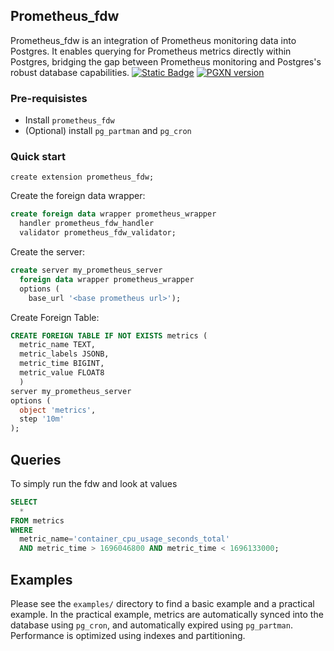 ## Prometheus_fdw

Prometheus_fdw is an integration of Prometheus monitoring data into Postgres. It enables querying for Prometheus metrics directly within Postgres, bridging the gap between Prometheus monitoring and Postgres's robust database capabilities.
[![Static Badge](https://img.shields.io/badge/%40tembo-community?logo=slack&label=slack)](https://join.slack.com/t/tembocommunity/shared_invite/zt-20dtnhcmo-pLNV7_Aobi50TdTLpfQ~EQ)
[![PGXN version](https://badge.fury.io/pg/prometheus_fdw.svg)](https://pgxn.org/dist/prometheus_fdw/)

### Pre-requisistes

- Install `prometheus_fdw`
- (Optional) install `pg_partman` and `pg_cron`

### Quick start

`create extension prometheus_fdw;`

Create the foreign data wrapper:

```sql
create foreign data wrapper prometheus_wrapper
  handler prometheus_fdw_handler
  validator prometheus_fdw_validator;
```

Create the server:

```sql
create server my_prometheus_server
  foreign data wrapper prometheus_wrapper
  options (
    base_url '<base prometheus url>');
```

Create Foreign Table:

```sql
CREATE FOREIGN TABLE IF NOT EXISTS metrics (
  metric_name TEXT,
  metric_labels JSONB,
  metric_time BIGINT,
  metric_value FLOAT8
  )
server my_prometheus_server
options (
  object 'metrics',
  step '10m'
);
```

## Queries

To simply run the fdw and look at values

```sql
SELECT
  *
FROM metrics
WHERE
  metric_name='container_cpu_usage_seconds_total'
  AND metric_time > 1696046800 AND metric_time < 1696133000;
```

## Examples

Please see the `examples/` directory to find a basic example and a practical example. In the practical example, metrics are automatically synced into the database using `pg_cron`, and automatically expired using `pg_partman`. Performance is optimized using indexes and partitioning.
